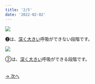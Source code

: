 ```yaml
---
title: '2/5'
date: '2022-02-02'
---
```

![](/images/02_1.jpg)

➋は、[深く大きい]()呼吸ができない段階です。   

![](/images/02_2.jpg)

②は、[深く大きい]()呼吸ができる段階です。

　  
[ → 次へ ](/posts/2-3)
